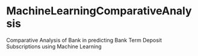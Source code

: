 # MachineLearningComparativeAnalysis
Comparative Analysis of Bank in predicting Bank Term Deposit Subscriptions using Machine Learning
